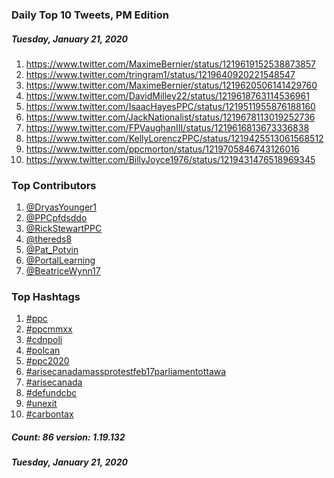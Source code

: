 ### Daily Top 10 Tweets, PM Edition
##### Tuesday, January 21, 2020
 1) https://www.twitter.com/MaximeBernier/status/1219619152538873857
 2) https://www.twitter.com/tringram1/status/1219640920221548547
 3) https://www.twitter.com/MaximeBernier/status/1219620506141429760
 4) https://www.twitter.com/DavidMilley22/status/1219618763114536961
 5) https://www.twitter.com/IsaacHayesPPC/status/1219511955876188160
 6) https://www.twitter.com/JackNationalist/status/1219678113019252736
 7) https://www.twitter.com/FPVaughanIII/status/1219616813673336838
 8) https://www.twitter.com/KellyLorenczPPC/status/1219425513061568512
 9) https://www.twitter.com/ppcmorton/status/1219705846743126016
10) https://www.twitter.com/BillyJoyce1976/status/1219431476518969345

### Top Contributors
  1) [@DryasYounger1](https://www.twitter.com/DryasYounger1)
  2) [@PPCpfdsddo](https://www.twitter.com/PPCpfdsddo)
  3) [@RickStewartPPC](https://www.twitter.com/RickStewartPPC)
  4) [@thereds8](https://www.twitter.com/thereds8)
  5) [@Pat_Potvin](https://www.twitter.com/Pat_Potvin)
  6) [@PortalLearning](https://www.twitter.com/PortalLearning)
  7) [@BeatriceWynn17](https://www.twitter.com/BeatriceWynn17)


### Top Hashtags

  1) [#ppc](https://www.twitter.com/hashtag/ppc)
  2) [#ppcmmxx](https://www.twitter.com/hashtag/ppcmmxx)
  3) [#cdnpoli](https://www.twitter.com/hashtag/cdnpoli)
  4) [#polcan](https://www.twitter.com/hashtag/polcan)
  5) [#ppc2020](https://www.twitter.com/hashtag/ppc2020)
  6) [#arisecanadamassprotestfeb17parliamentottawa](https://www.twitter.com/hashtag/arisecanadamassprotestfeb17parliamentottawa)
  7) [#arisecanada](https://www.twitter.com/hashtag/arisecanada)
  8) [#defundcbc](https://www.twitter.com/hashtag/defundcbc)
  9) [#unexit](https://www.twitter.com/hashtag/unexit)
 10) [#carbontax](https://www.twitter.com/hashtag/carbontax)

##### Count: 86	version: 1.19.132
##### Tuesday, January 21, 2020

